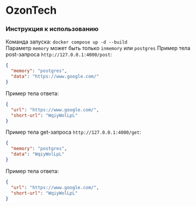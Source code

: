 # OzonTech
### Инструкция к использованию
Команда запуска: `docker compose up -d --build`  
Параметр `memory` может быть только `inmemory` или `postgres`
Пример тела post-запроса `http://127.0.0.1:4000/post`:
```json
{
  "memory": "postgres",
  "data": "https://www.google.com/"
}
```
Пример тела ответа:
```json
{
  "url": "https://www.google.com/",
  "short-url": "WqiyWolLpL"
}
```
Пример телa get-запроса `http://127.0.0.1:4000/get`:
```json
{
  "memory": "postgres",
  "data": "WqiyWolLpL"
}
```
Пример тела ответа:
```json
{
  "url": "https://www.google.com/",
  "short-url": "WqiyWolLpL"
}
```
